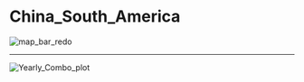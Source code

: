 # China_South_America

![map_bar_redo](https://user-images.githubusercontent.com/12042357/173369761-1c5c21d3-7801-4045-92ad-c9ef6b2b1f78.png)



<hr />



![Yearly_Combo_plot](https://user-images.githubusercontent.com/12042357/173369810-d5a959e4-245a-4da1-b99c-c83c3d7bb86f.png)
